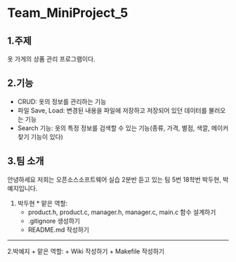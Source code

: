 # Team_MiniProject_5
## 1.주제
  옷 가게의 상품 관리 프로그램이다.
## 2.기능
  * CRUD: 옷의 정보를 관리하는 기능
  * 파일 Save, Load: 변경된 내용을 파일에 저장하고 저장되어 있던 데이터를 불러오는 기능
  * Search 기능: 옷의 특정 정보를 검색할 수 있는 기능(종류, 가격, 별점, 색깔, 메이커 찾기 기능이 있다)
## 3.팀 소개
  안녕하세요 저희는 오픈소스소프트웨어 실습 2분반 듣고 있는 팀 5번 18학번 박두현, 박예지입니다.
  1. 박두현 
    * 맡은 역할: 
      * product.h, product.c, manager.h, manager.c, main.c 함수 설계하기 
      * .gitignore 생성하기
      * README.md 작성하기
***
  2.박예지
    + 맡은 역할:
      + Wiki 작성하기
      + Makefile 작성하기
